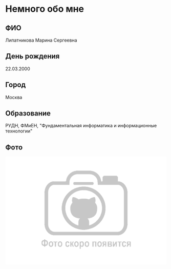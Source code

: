 # Немного обо мне
## ФИО
Липатникова Марина Сергеевна
## День рождения
22.03.2000
## Город
Москва
## Образование
РУДН, ФМиЕН, "Фундаментальная информатика и информационные технологии"
## Фото
![](photo.png)